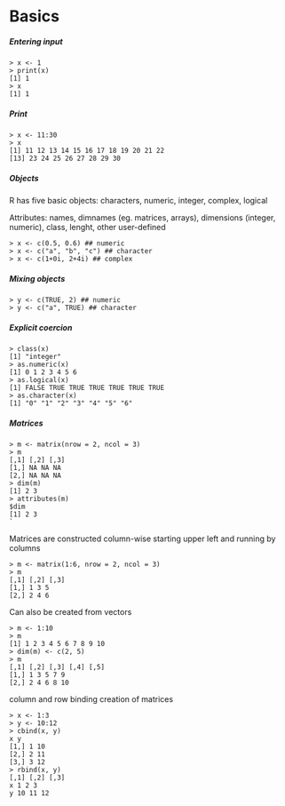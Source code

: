 # Basics

##### Entering input

```
> x <- 1
> print(x)
[1] 1
> x
[1] 1
```

##### Print

```
> x <- 11:30
> x
[1] 11 12 13 14 15 16 17 18 19 20 21 22
[13] 23 24 25 26 27 28 29 30
```

##### Objects

R has five basic objects: characters, numeric, integer, complex, logical

Attributes: names, dimnames \(eg. matrices, arrays\), dimensions \(integer, numeric\), class, lenght, other user-defined

```
> x <- c(0.5, 0.6) ## numeric
> x <- c("a", "b", "c") ## character
> x <- c(1+0i, 2+4i) ## complex
```

##### Mixing objects

```
> y <- c(TRUE, 2) ## numeric
> y <- c("a", TRUE) ## character
```

##### Explicit coercion

```
> class(x)
[1] "integer"
> as.numeric(x)
[1] 0 1 2 3 4 5 6
> as.logical(x)
[1] FALSE TRUE TRUE TRUE TRUE TRUE TRUE
> as.character(x)
[1] "0" "1" "2" "3" "4" "5" "6"
```

##### Matrices

    > m <- matrix(nrow = 2, ncol = 3)
    > m
    [,1] [,2] [,3]
    [1,] NA NA NA
    [2,] NA NA NA
    > dim(m)
    [1] 2 3
    > attributes(m)
    $dim
    [1] 2 3
    `

Matrices are constructed column-wise starting upper left and running by columns

```
> m <- matrix(1:6, nrow = 2, ncol = 3)
> m
[,1] [,2] [,3]
[1,] 1 3 5
[2,] 2 4 6
```

Can also be created from vectors

```
> m <- 1:10
> m
[1] 1 2 3 4 5 6 7 8 9 10
> dim(m) <- c(2, 5)
> m
[,1] [,2] [,3] [,4] [,5]
[1,] 1 3 5 7 9
[2,] 2 4 6 8 10
```

column and row binding creation of matrices

```
> x <- 1:3
> y <- 10:12
> cbind(x, y)
x y
[1,] 1 10
[2,] 2 11
[3,] 3 12
> rbind(x, y)
[,1] [,2] [,3]
x 1 2 3
y 10 11 12
```



